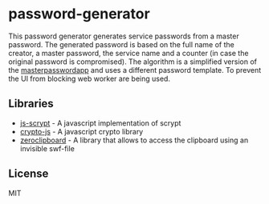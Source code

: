 password-generator
==================

This password generator generates service passwords from a master password. The generated password is based on the full name of the creator, a master password, the service name and a counter (in case the original password is compromised). The algorithm is a simplified version of the [masterpasswordapp](http://masterpasswordapp.com/algorithm.html) and uses a different password template. To prevent the UI from blocking web worker are being used.

Libraries
---------

- [js-scrypt](https://github.com/tonyg/js-scrypt) - A javascript implementation of scrypt
- [crypto-js](https://code.google.com/p/crypto-js/) - A javascript crypto library
- [zeroclipboard](http://zeroclipboard.org/) - A library that allows to access the clipboard using an invisible swf-file

License
-------

MIT
